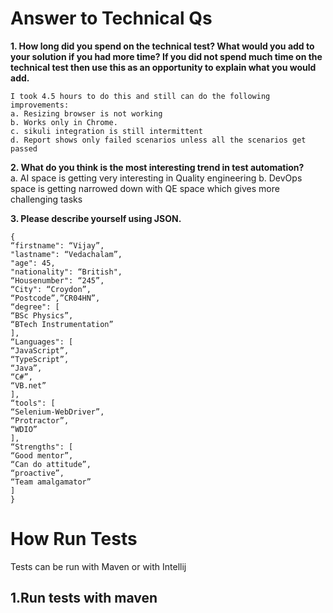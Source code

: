 Answer to Technical Qs
===============

**1. How long did you spend on the technical test? What would you add to your
solution if you had more time? If you did not spend much time on the technical test
then use this as an opportunity to explain what you would add.**

    I took 4.5 hours to do this and still can do the following improvements:
    a. Resizing browser is not working
    b. Works only in Chrome.
    c. sikuli integration is still intermittent
    d. Report shows only failed scenarios unless all the scenarios get passed
**2. What do you think is the most interesting trend in test
automation?**                                           
    a. AI space is getting very interesting in Quality
engineering b. DevOps space is getting narrowed down with QE space which
gives more challenging tasks


**3. Please describe yourself using JSON.**
 ```
{
“firstname": “Vijay”,
"lastname": “Vedachalam”,
"age": 45,
"nationality": “British",
“Housenumber": “245”,
“City": “Croydon”,
“Postcode”,”CR04HN”,
“degree": [
“BSc Physics”,
“BTech Instrumentation”
],
“Languages": [
“JavaScript”,
“TypeScript”,
“Java”,
“C#”,
“VB.net”
],
“tools": [
“Selenium-WebDriver”,
“Protractor”,
“WDIO”
],
“Strengths": [
“Good mentor”,
“Can do attitude”,
“proactive”,
“Team amalgamator”
]
}
```

How Run Tests
=============
Tests can be run with Maven or with Intellij

1.Run tests with maven
---------------

